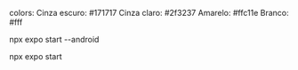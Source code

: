colors:
Cinza escuro: #171717
Cinza claro: #2f3237
Amarelo: #ffc11e
Branco: #fff

<!-- android studio -->
npx expo start --android

<!-- web -->
npx expo start

<!-- gerar apk -->
